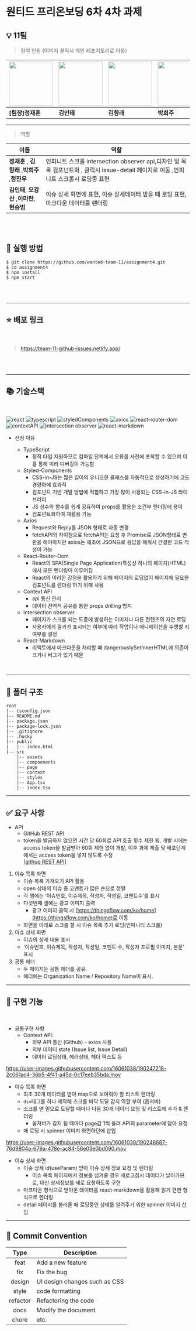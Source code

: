 # 원티드 프리온보딩 6차 4차 과제

## 💡 11팀

> 참여 인원 (이미지 클릭시 개인 레포지토리로 이동)

| [<img src="https://avatars.githubusercontent.com/u/16061038?v=4" width="120px" /> ](https://www.github.com/GUGIG) | [<img src="https://avatars.githubusercontent.com/u/62875596?v=4" width="120px" /> ](https://www.github.com/dlsxody1) | [<img src="https://avatars.githubusercontent.com/u/57490711?v=4" width="120px" /> ](https://www.github.com/gkdfo40) | [<img src="https://avatars.githubusercontent.com/u/97019802?v=4" width="120px" /> ](https://www.github.com/hjpark625) | [<img src="https://avatars.githubusercontent.com/u/46833758?v=4" width="120px" /> ](https://www.github.com/ggsno) | [<img src="https://avatars.githubusercontent.com/u/111843724?v=4" width="120px" /> ](https://www.github.com/lee12779) | [<img src="https://avatars.githubusercontent.com/u/66675699?v=4" width="120px" /> ](https://www.github.com/happyeveryone96) | [<img src="https://avatars.githubusercontent.com/u/62886997?v=4" width="120px" />](https://www.github.com/HyunSeungBeom) |
| ----------------------------------------------------------------------------------------------------------------- | -------------------------------------------------------------------------------------------------------------------- | ------------------------------------------------------------------------------------------------------------------- | --------------------------------------------------------------------------------------------------------------------- | ----------------------------------------------------------------------------------------------------------------- | --------------------------------------------------------------------------------------------------------------------- | --------------------------------------------------------------------------------------------------------------------------- | ------------------------------------------------------------------------------------------------------------------------ |
| **[팀장]정재훈**                                                                                                  | **김인태**                                                                                                           | **김항래**                                                                                                          | **박희주**                                                                                                            | **오강산**                                                                                                        | **이미란**                                                                                                            | **정진우**                                                                                                                  | **현승범**                                                                                                               |

---

> 역할

| 이름                                            | 역할                                                                                                                                   |
| ----------------------------------------------- | -------------------------------------------------------------------------------------------------------------------------------------- |
| **정재훈** , **김항래** ,**박희주** ,**정진우** | 인피니트 스크롤 intersection observer api,디자인 및 목록 컴포넌트화 , 클릭시 issue-detail 페이지로 이동 ,인피니트 스크롤시 로딩중 표현 |
| **김인태**, **오강산** ,**이미란**, **현승범**  | 이슈 상세 화면에 표현, 이슈 상세데이터 받을 때 로딩 표현, 마크다운 데이터를 렌더링                                                     |

<br />
<br />

## 🌈 실행 방법

    $ git clone https://github.com/wanted-team-11/assignment4.git
    $ cd assignment4
    $ npm install
    $ npm start

<br />
<br />

---

## ⭐ 배포 링크

<br />

> https://team-11-github-issues.netlify.app/

<br />
<br />

---

## 📚 기술스택

<br />

![react](https://img.shields.io/badge/react-18.2.0-61DAFB?logo=react)
![typescript](https://img.shields.io/badge/typescript-4.8.3-3178C6?logo=typescript)
![styledComponents](https://img.shields.io/badge/styled--components-5.3.5-DB7093?logo=styledcomponents)
![axios](https://img.shields.io/badge/axios-0.27.2-5E22D6)
![react-router-dom](https://img.shields.io/badge/react--router--dom-6.3.0-blue?logo=react-router)
![contextAPI](https://img.shields.io/badge/context%20API-%20-brightgreen)
![intersection observer](https://img.shields.io/badge/Intersection%20Observer-%20-red)
![react-markdown](https://img.shields.io/badge/react--markdown-%208.0.3-red)

- 선정 이유

  - TypeScript
    - 정적 타입 지원하므로 컴파일 단계에서 오류를 사전에 포착할 수 있으며 이를 통해 미리 디버깅이 가능함
  - Styled-Components
    - CSS-in-JS는 짧은 길이의 유니크한 클래스를 자동적으로 생성하기에 코드 경량화에 효과적
    - 컴포넌트 기반 개발 방법에 적합하고 가장 많이 사용되는 CSS-in-JS 라이브러리
    - JS 상수와 함수를 쉽게 공유하여 props를 활용한 조건부 렌더링에 용이
    - 컴포넌트화하여 재활용 가능
  - Axios
    - Request와 Reply를 JSON 형태로 자동 변경
    - fetchAPI와 차이점으로 fetchAPI는 요청 후 Promise로 JSON형태로 변환을 해야하지만 axios는 애초에 JSON으로 응답을 해줘서 간결한 코드 작성이 가능
  - React-Router-Dom
    - React의 SPA(Single Page Application)특성상 하나의 페이지(HTML)에서 모든 렌더링이 이루어짐
    - React의 이러한 강점을 활용하기 위해 페이지의 로딩없이 페이지에 필요한 컴포넌트를 렌더링 하기 위해 사용
  - Context API
    - api 통신 관리
    - 데이터 전역적 공유를 통한 props drilling 방지
  - intersection observer
    - 페이지가 스크롤 되는 도중에 발생하는 이미지나 다른 컨텐츠의 지연 로딩
    - 사용자에게 결과가 표시되는 여부에 따라 작업이나 애니메이션을 수행할 지 여부를 결정
  - React-Markdown
    - 리액트에서 마크다운을 처리할 때 dangerouslySetInnerHTML에 의존이 크거나 버그가 있기 때문
      <br />

<br />

---

## 📁 폴더 구조

    root
    |-- tsconfig.json
    |-- README.md
    |-- package.json
    |-- package-lock.json
    |-- .gitignore
    |-- .husky
    |-- public
    |   |-- index.html
    |-- src
        |-- assets
        |-- compoenents
        |-- page
        |-- context
        |-- styles
        |-- App.tsx
        |-- index.tsx

---

## ✅ 요구 사항

- API
  - GitHub REST API
  - token을 발급하지 않으면 시간 당 60회로 API 호출 횟수 제한 됨, 개발 시에는 access token을 발급받아 60회 제한 없이 개발, 이후 과제 제출 및 배포단계에서는 access token을 넣지 않도록 수정<br/>
    [[githup REST API](https://docs.github.com/en/rest)]

1. 이슈 목록 화면
   - 이슈 목록 가져오기 API 활용
   - open 상태의 이슈 중 코멘트가 많은 순으로 정렬
   - 각 행에는 ‘이슈번호, 이슈제목, 작성자, 작성일, 코멘트수’를 표시
   - 다섯번째 셀에는 광고 이미지 출력
     - 광고 이미지 클릭 시 [https://thingsflow.com/ko/home](https://thingsflow.com/ko/home)로 이동
   - 화면을 아래로 스크롤 할 시 이슈 목록 추가 로딩(인피니티 스크롤)
2. 이슈 상세 화면
   - 이슈의 상세 내용 표시
   - ‘이슈번호, 이슈제목, 작성자, 작성일, 코멘트 수, 작성자 프로필 이미지, 본문' 표시
3. 공통 헤더
   - 두 페이지는 공통 헤더를 공유.
   - 헤더에는 Organization Name / Repository Name이 표시.

---

## 📝 구현 기능

  <br />

- 공통구현 사항
  - Context API:
    - 외부 API 통신 (Github) - axios 사용
    - 외부 데이터 state (Issue list, Issue Detail)
    - 데이터 로딩상태, 에러상태, 헤더 텍스트 등


https://user-images.githubusercontent.com/16061038/190247218-2c061ac4-36b5-4f41-a45d-0c17eeb35bda.mov


- 이슈 목록 화면
  - 최초 30개 데이터를 받아 map으로 보여줘야 할 리스트 렌더링
  - `div`태그를 하나 제작해 스크롤 바닥 도달 감지 역할 부여 (옵저버)
  - 스크롤 맨 밑으로 도달할 때마다 다음 30개 데이터 요청 및 리스트에 추가 & 렌더링
    - 옵져버가 감지 될 때마다 page값 1씩 올려 API의 parameter에 담아 요청
  - 매 로딩 시 spinner 이미지 화면하단에 삽입




https://user-images.githubusercontent.com/16061038/190248687-76d9804a-679a-478e-ac84-56e03e0bd090.mov




- 이슈 상세 화면
  - 이슈 상세 id(useParam) 받아 이슈 상세 정보 요청 및 렌더링
    - 이슈 목록 페이지에서 정보를 넘겨줄 경우 새로고침시 데이터가 날아가므로, 대신 상세정보를 새로 요청하도록 구현
  - 마크다운 형식으로 받아온 데이터를 react-markdown을 활용해 읽기 편한 형식으로 렌더링
  - detail 페이지를 불러올 때 로딩중인 상태를 알려주기 위한 spinner 이미지 삽입

---

## 🙏 Commit Convention

|   Type   | Description                   |
| :------: | ----------------------------- |
|   feat   | Add a new feature             |
|   fix    | Fix the bug                   |
|  design  | UI design changes such as CSS |
|  style   | code formatting               |
| refactor | Refactoring the code          |
|   docs   | Modify the document           |
|  chore   | etc.                          |
